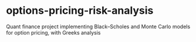# options-pricing-risk-analysis
Quant finance project implementing Black–Scholes and Monte Carlo models for option pricing, with Greeks analysis

